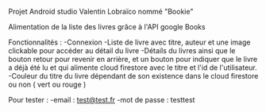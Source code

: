 Projet Android studio Valentin Lobraïco nommé "Bookie"

Alimentation de la liste des livres grâce à l'API google Books

Fonctionnalités : 
-Connexion
-Liste de livre avec titre, auteur et une image clickable pour accéder au détail du livre
-Détails du livres ainsi que le bouton retour pour revenir en arrière, et un bouton pour indiquer que le livre a déjà été lu et qui alimente cloud firestore avec le titre et l'id de l'utilisateur.
-Couleur du titre du livre dépendant de son existence dans le cloud firestore ou non ( vert ou rouge )

Pour tester : 
-email : test@test.fr 
-mot de passe : testtest
